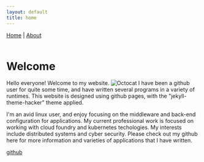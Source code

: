 ```yaml
---
layout: default
title: home
---
```

<a href="index">Home</a> | <a href="about">About</a><br/><br/>
# Welcome
Hello everyone! Welcome to my website.
![Octocat](https://github.githubassets.com/images/icons/emoji/octocat.png)
I have been a github user for quite some time, and have written several programs in a variety of runtimes.
This website is designed using github pages, with the "jekyll-theme-hacker" theme applied.



I'm an avid linux user, and enjoy focusing on the middleware and back-end configuration for applications.
My current professional work is focused on working with cloud foundry and kubernetes techologies.
My interests include distributed systems and cyber security.
Please check out my github here for more information and varieties of applications that I have written.

<footer>

<a href="https://github.com/emalgamatedsoy">github</a>
</footer>
